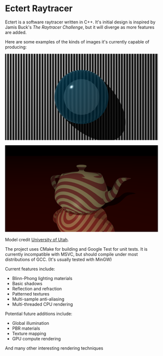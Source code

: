 # Ectert Raytracer

Ectert is a software raytracer written in C++.
It's initial design is inspired by Jamis Buck's _The Raytracer Challenge_, but it will diverge
as more features are added.

Here are some examples of the kinds of images it's currently capable of producing:

![Rendering of two spheres with refraction](assets/docs/refracted_spheres.png)

![Rendering of a teapot 3D model with reflection](assets/docs/striped_teapot.png)

Model credit [University of Utah](https://graphics.cs.utah.edu/courses/cs6620/fall2013/?prj=5).

The project uses CMake for building and Google Test for unit tests. It is currently incompatible with MSVC,
but should compile under most distributions of GCC. (It's usually tested with MinGW)

Current features include:
- Blinn-Phong lighting materials
- Basic shadows
- Reflection and refraction
- Patterned textures
- Multi-sample anti-aliasing
- Multi-threaded CPU rendering

Potential future additions include:
- Global illumination
- PBR materials
- Texture mapping
- GPU compute rendering

And many other interesting rendering techniques

